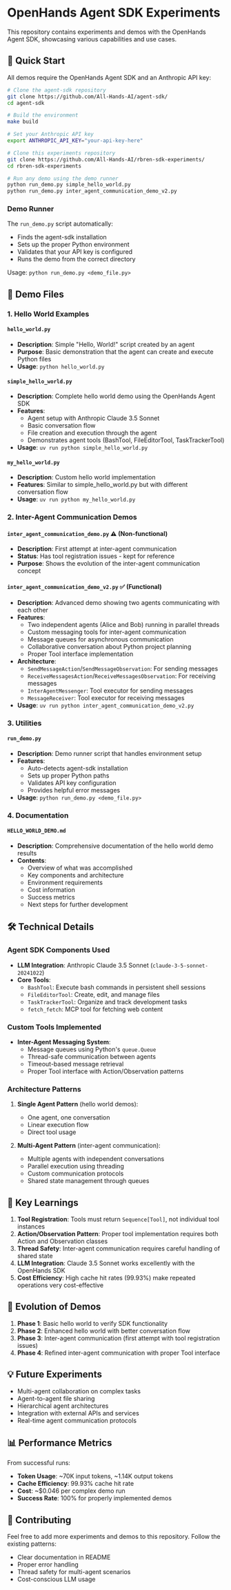 # OpenHands Agent SDK Experiments

This repository contains experiments and demos with the OpenHands Agent SDK, showcasing various capabilities and use cases.

## 🚀 Quick Start

All demos require the OpenHands Agent SDK and an Anthropic API key:

```bash
# Clone the agent-sdk repository
git clone https://github.com/All-Hands-AI/agent-sdk/
cd agent-sdk

# Build the environment
make build

# Set your Anthropic API key
export ANTHROPIC_API_KEY="your-api-key-here"

# Clone this experiments repository
git clone https://github.com/All-Hands-AI/rbren-sdk-experiments/
cd rbren-sdk-experiments

# Run any demo using the demo runner
python run_demo.py simple_hello_world.py
python run_demo.py inter_agent_communication_demo_v2.py
```

### Demo Runner

The `run_demo.py` script automatically:
- Finds the agent-sdk installation
- Sets up the proper Python environment
- Validates that your API key is configured
- Runs the demo from the correct directory

Usage: `python run_demo.py <demo_file.py>`

## 📁 Demo Files

### 1. Hello World Examples

#### `hello_world.py`
- **Description**: Simple "Hello, World!" script created by an agent
- **Purpose**: Basic demonstration that the agent can create and execute Python files
- **Usage**: `python hello_world.py`

#### `simple_hello_world.py`
- **Description**: Complete hello world demo using the OpenHands Agent SDK
- **Features**:
  - Agent setup with Anthropic Claude 3.5 Sonnet
  - Basic conversation flow
  - File creation and execution through the agent
  - Demonstrates agent tools (BashTool, FileEditorTool, TaskTrackerTool)
- **Usage**: `uv run python simple_hello_world.py`

#### `my_hello_world.py`
- **Description**: Custom hello world implementation
- **Features**: Similar to simple_hello_world.py but with different conversation flow
- **Usage**: `uv run python my_hello_world.py`

### 2. Inter-Agent Communication Demos

#### `inter_agent_communication_demo.py` ⚠️ (Non-functional)
- **Description**: First attempt at inter-agent communication
- **Status**: Has tool registration issues - kept for reference
- **Purpose**: Shows the evolution of the inter-agent communication concept

#### `inter_agent_communication_demo_v2.py` ✅ (Functional)
- **Description**: Advanced demo showing two agents communicating with each other
- **Features**:
  - Two independent agents (Alice and Bob) running in parallel threads
  - Custom messaging tools for inter-agent communication
  - Message queues for asynchronous communication
  - Collaborative conversation about Python project planning
  - Proper Tool interface implementation
- **Architecture**:
  - `SendMessageAction`/`SendMessageObservation`: For sending messages
  - `ReceiveMessagesAction`/`ReceiveMessagesObservation`: For receiving messages
  - `InterAgentMessenger`: Tool executor for sending messages
  - `MessageReceiver`: Tool executor for receiving messages
- **Usage**: `uv run python inter_agent_communication_demo_v2.py`

### 3. Utilities

#### `run_demo.py`
- **Description**: Demo runner script that handles environment setup
- **Features**:
  - Auto-detects agent-sdk installation
  - Sets up proper Python paths
  - Validates API key configuration
  - Provides helpful error messages
- **Usage**: `python run_demo.py <demo_file.py>`

### 4. Documentation

#### `HELLO_WORLD_DEMO.md`
- **Description**: Comprehensive documentation of the hello world demo results
- **Contents**:
  - Overview of what was accomplished
  - Key components and architecture
  - Environment requirements
  - Cost information
  - Success metrics
  - Next steps for further development

## 🛠️ Technical Details

### Agent SDK Components Used

- **LLM Integration**: Anthropic Claude 3.5 Sonnet (`claude-3-5-sonnet-20241022`)
- **Core Tools**:
  - `BashTool`: Execute bash commands in persistent shell sessions
  - `FileEditorTool`: Create, edit, and manage files
  - `TaskTrackerTool`: Organize and track development tasks
  - `fetch_fetch`: MCP tool for fetching web content

### Custom Tools Implemented

- **Inter-Agent Messaging System**:
  - Message queues using Python's `queue.Queue`
  - Thread-safe communication between agents
  - Timeout-based message retrieval
  - Proper Tool interface with Action/Observation patterns

### Architecture Patterns

1. **Single Agent Pattern** (hello world demos):
   - One agent, one conversation
   - Linear execution flow
   - Direct tool usage

2. **Multi-Agent Pattern** (inter-agent communication):
   - Multiple agents with independent conversations
   - Parallel execution using threading
   - Custom communication protocols
   - Shared state management through queues

## 🎯 Key Learnings

1. **Tool Registration**: Tools must return `Sequence[Tool]`, not individual tool instances
2. **Action/Observation Pattern**: Proper tool implementation requires both Action and Observation classes
3. **Thread Safety**: Inter-agent communication requires careful handling of shared state
4. **LLM Integration**: Claude 3.5 Sonnet works excellently with the OpenHands SDK
5. **Cost Efficiency**: High cache hit rates (99.93%) make repeated operations very cost-effective

## 🔄 Evolution of Demos

1. **Phase 1**: Basic hello world to verify SDK functionality
2. **Phase 2**: Enhanced hello world with better conversation flow
3. **Phase 3**: Inter-agent communication (first attempt with tool registration issues)
4. **Phase 4**: Refined inter-agent communication with proper Tool interface

## 💡 Future Experiments

- Multi-agent collaboration on complex tasks
- Agent-to-agent file sharing
- Hierarchical agent architectures
- Integration with external APIs and services
- Real-time agent communication protocols

## 📊 Performance Metrics

From successful runs:
- **Token Usage**: ~70K input tokens, ~1.14K output tokens
- **Cache Efficiency**: 99.93% cache hit rate
- **Cost**: ~$0.046 per complex demo run
- **Success Rate**: 100% for properly implemented demos

## 🤝 Contributing

Feel free to add more experiments and demos to this repository. Follow the existing patterns:
- Clear documentation in README
- Proper error handling
- Thread safety for multi-agent scenarios
- Cost-conscious LLM usage
